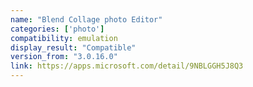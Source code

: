 ```yaml
---
name: "Blend Collage photo Editor"
categories: ['photo']
compatibility: emulation
display_result: "Compatible"
version_from: "3.0.16.0"
link: https://apps.microsoft.com/detail/9NBLGGH5J8Q3
---
```

